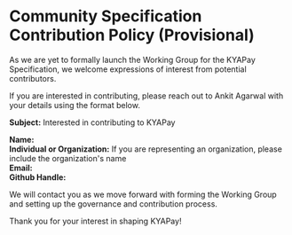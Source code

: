 # Community Specification Contribution Policy (Provisional)

As we are yet to formally launch the Working Group for the KYAPay Specification, we welcome expressions of interest from potential contributors.

If you are interested in contributing, please reach out to Ankit Agarwal with your details using the format below.

**Subject:** Interested in contributing to KYAPay

**Name:**  
**Individual or Organization:** If you are representing an organization, please include the organization's name  
**Email:**  
**Github Handle:**  

We will contact you as we move forward with forming the Working Group and setting up the governance and contribution process.

Thank you for your interest in shaping KYAPay!
